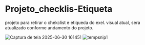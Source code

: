 # Projeto_checklis-Etiqueta
projeto para retirar o chekclist e etiqueda do exel.
visual atual, sera atualizado conforme andamento do projeto.



![Captura de tela 2025-06-30 161451](https://github.com/user-attachments/assets/a635b588-384e-4860-a0fd-475ce6611784)
![tempsnip1](https://github.com/user-attachments/assets/a542a4b2-bd19-4770-a813-fffd784268c8)
